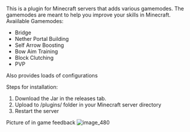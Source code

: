This is a plugin for Minecraft servers that adds various gamemodes. The gamemodes are meant to help you improve your skills in Minecraft.
Avaiilable Gamemodes:
 - Bridge
 - Nether Portal Building
 - Self Arrow Boosting
 - Bow Aim Training
 - Block Clutching
 - PVP

Also provides loads of configurations

Steps for installation:
1. Download the Jar in the releases tab.
2. Upload to /plugins/ folder in your Minecraft server directory
3. Restart the server

Picture of in game feedback
![image_480](https://github.com/user-attachments/assets/f3c98191-1323-4d59-8a1e-48ee8b75c7c4)
